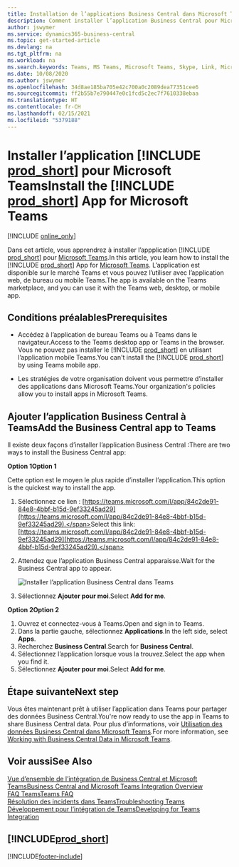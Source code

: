 ```yaml
---
title: Installation de l’applications Business Central dans Microsoft Teams| Microsoft Docs
description: Comment installer l’application Business Central pour Microsoft Teams.
author: jswymer
ms.service: dynamics365-business-central
ms.topic: get-started-article
ms.devlang: na
ms.tgt_pltfrm: na
ms.workload: na
ms.search.keywords: Teams, MS Teams, Microsoft Teams, Skype, Link, Microsoft 365, collaborate, collaboration, teamwork
ms.date: 10/08/2020
ms.author: jswymer
ms.openlocfilehash: 34d8ae185ba705e42c700a0c2089dea77351cee6
ms.sourcegitcommit: ff2b55b7e790447e0c1fcd5c2ec7f7610338ebaa
ms.translationtype: HT
ms.contentlocale: fr-CH
ms.lasthandoff: 02/15/2021
ms.locfileid: "5379188"
---
```

# <a name="install-the-prod_short-app-for-microsoft-teams"></a><span data-ttu-id="cffb6-103">Installer l’application [!INCLUDE [prod_short](includes/prod_short.md)] pour Microsoft Teams</span><span class="sxs-lookup"><span data-stu-id="cffb6-103">Install the [!INCLUDE [prod_short](includes/prod_short.md)] App for Microsoft Teams</span></span>

[!INCLUDE [online_only](includes/online_only.md)]

<span data-ttu-id="cffb6-104">Dans cet article, vous apprendrez à installer l’appplication [!INCLUDE [prod_short](includes/prod_short.md)] pour [Microsoft Teams](https://www.microsoft.com/en-us/microsoft-365/microsoft-teams).</span><span class="sxs-lookup"><span data-stu-id="cffb6-104">In this article, you learn how to install the [!INCLUDE [prod_short](includes/prod_short.md)] App for [Microsoft Teams](https://www.microsoft.com/en-us/microsoft-365/microsoft-teams).</span></span> <span data-ttu-id="cffb6-105">L’application est disponible sur le marché Teams et vous pouvez l’utiliser avec l’application web, de bureau ou mobile Teams.</span><span class="sxs-lookup"><span data-stu-id="cffb6-105">The app is available on the Teams marketplace, and you can use it with the Teams web, desktop, or mobile app.</span></span>

## <a name="prerequisites"></a><span data-ttu-id="cffb6-106">Conditions préalables</span><span class="sxs-lookup"><span data-stu-id="cffb6-106">Prerequisites</span></span>

- <span data-ttu-id="cffb6-107">Accédez à l’application de bureau Teams ou à Teams dans le navigateur.</span><span class="sxs-lookup"><span data-stu-id="cffb6-107">Access to the Teams desktop app or Teams in the browser.</span></span> <span data-ttu-id="cffb6-108">Vous ne pouvez pas installer le [!INCLUDE [prod_short](includes/prod_short.md)] en utilisant l’application mobile Teams.</span><span class="sxs-lookup"><span data-stu-id="cffb6-108">You can't install the [!INCLUDE [prod_short](includes/prod_short.md)] by using Teams mobile app.</span></span>

- <span data-ttu-id="cffb6-109">Les stratégies de votre organisation doivent vous permettre d’installer des applications dans Microsoft Teams.</span><span class="sxs-lookup"><span data-stu-id="cffb6-109">Your organization's policies allow you to install apps in Microsoft Teams.</span></span>

## <a name="add-the-business-central-app-to-teams"></a><span data-ttu-id="cffb6-110">Ajouter l’application Business Central à Teams</span><span class="sxs-lookup"><span data-stu-id="cffb6-110">Add the Business Central app to Teams</span></span>

<span data-ttu-id="cffb6-111">Il existe deux façons d’installer l’application Business Central :</span><span class="sxs-lookup"><span data-stu-id="cffb6-111">There are two ways to install the Business Central app:</span></span>

<span data-ttu-id="cffb6-112">**Option 1**</span><span class="sxs-lookup"><span data-stu-id="cffb6-112">**Option 1**</span></span>

<span data-ttu-id="cffb6-113">Cette option est le moyen le plus rapide d’installer l’application.</span><span class="sxs-lookup"><span data-stu-id="cffb6-113">This option is the quickest way to install the app.</span></span>

1. <span data-ttu-id="cffb6-114">Sélectionnez ce lien : [https://teams.microsoft.com/l/app/84c2de91-84e8-4bbf-b15d-9ef33245ad29](https://teams.microsoft.com/l/app/84c2de91-84e8-4bbf-b15d-9ef33245ad29).</span><span class="sxs-lookup"><span data-stu-id="cffb6-114">Select this link: [https://teams.microsoft.com/l/app/84c2de91-84e8-4bbf-b15d-9ef33245ad29](https://teams.microsoft.com/l/app/84c2de91-84e8-4bbf-b15d-9ef33245ad29).</span></span>

2. <span data-ttu-id="cffb6-115">Attendez que l’application Business Central apparaisse.</span><span class="sxs-lookup"><span data-stu-id="cffb6-115">Wait for the Business Central app to appear.</span></span>

    ![Installer l’application Business Central dans Teams](media/teams-install-app.png)

3. <span data-ttu-id="cffb6-117">Sélectionnez **Ajouter pour moi**.</span><span class="sxs-lookup"><span data-stu-id="cffb6-117">Select **Add for me**.</span></span>

<span data-ttu-id="cffb6-118">**Option 2**</span><span class="sxs-lookup"><span data-stu-id="cffb6-118">**Option 2**</span></span>

1. <span data-ttu-id="cffb6-119">Ouvrez et connectez-vous à Teams.</span><span class="sxs-lookup"><span data-stu-id="cffb6-119">Open and sign in to Teams.</span></span>
2. <span data-ttu-id="cffb6-120">Dans la partie gauche, sélectionnez **Applications**.</span><span class="sxs-lookup"><span data-stu-id="cffb6-120">In the left side, select **Apps**.</span></span>
3. <span data-ttu-id="cffb6-121">Recherchez **Business Central**.</span><span class="sxs-lookup"><span data-stu-id="cffb6-121">Search for **Business Central**.</span></span>
4. <span data-ttu-id="cffb6-122">Sélectionnez l’application lorsque vous la trouvez.</span><span class="sxs-lookup"><span data-stu-id="cffb6-122">Select the app when you find it.</span></span>
5. <span data-ttu-id="cffb6-123">Sélectionnez **Ajouter pour moi**.</span><span class="sxs-lookup"><span data-stu-id="cffb6-123">Select **Add for me**.</span></span>

## <a name="next-step"></a><span data-ttu-id="cffb6-124">Étape suivante</span><span class="sxs-lookup"><span data-stu-id="cffb6-124">Next step</span></span>

<span data-ttu-id="cffb6-125">Vous êtes maintenant prêt à utiliser l’application dans Teams pour partager des données Business Central.</span><span class="sxs-lookup"><span data-stu-id="cffb6-125">You're now ready to use the app in Teams to share Business Central data.</span></span> <span data-ttu-id="cffb6-126">Pour plus d’informations, voir [Utilisation des données Business Central dans Microsoft Teams](across-working-with-teams.md).</span><span class="sxs-lookup"><span data-stu-id="cffb6-126">For more information, see [Working with Business Central Data in Microsoft Teams](across-working-with-teams.md).</span></span>

## <a name="see-also"></a><span data-ttu-id="cffb6-127">Voir aussi</span><span class="sxs-lookup"><span data-stu-id="cffb6-127">See Also</span></span>

[<span data-ttu-id="cffb6-128">Vue d’ensemble de l’intégration de Business Central et Microsoft Teams</span><span class="sxs-lookup"><span data-stu-id="cffb6-128">Business Central and Microsoft Teams Integration Overview</span></span>](across-teams-overview.md)  
[<span data-ttu-id="cffb6-129">FAQ Teams</span><span class="sxs-lookup"><span data-stu-id="cffb6-129">Teams FAQ</span></span>](teams-faq.md)  
[<span data-ttu-id="cffb6-130">Résolution des incidents dans Teams</span><span class="sxs-lookup"><span data-stu-id="cffb6-130">Troubleshooting Teams</span></span>](admin-teams-troubleshooting.md)  
[<span data-ttu-id="cffb6-131">Développement pour l’intégration de Teams</span><span class="sxs-lookup"><span data-stu-id="cffb6-131">Developing for Teams Integration</span></span>](/dynamics365/business-central/dev-itpro/developer/devenv-develop-for-teams)  

## [!INCLUDE[prod_short](includes/free_trial_md.md)]  


[!INCLUDE[footer-include](includes/footer-banner.md)]